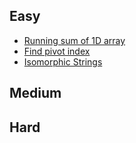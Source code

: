 ## Easy
* [Running sum of 1D array](LeetCode/RunningSum.java)
* [Find pivot index](LeetCode/PivotIndex.java)
* [Isomorphic Strings](LeetCode/IsIsomorphic.java)

## Medium


## Hard
